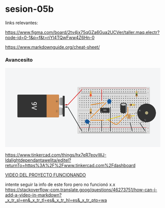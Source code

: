 # sesion-05b

links relevantes:

<https://www.figma.com/board/2tv4jx75qGZa6Gua2UCVer/taller.maq.electr?node-id=0-1&p=f&t=riYl4TQwFww4Z6Hn-0>

<https://www.markdownguide.org/cheat-sheet/>

### Avancesito

![circuito hecho en tinkercad](tme-05b-tinker.png) 

<https://www.tinkercad.com/things/hx7eR7eovWJ-ldalightdependantawelita/editel?returnTo=https%3A%2F%2Fwww.tinkercad.com%2Fdashboard>

[VIDEO DEL PROYECTO FUNCIONANDO](https://github.com/clifford1one/dis8644-2025-1/blob/main/08-clifford1one/sesion-05b/tme-05b-lda-v1.mp4)

intente seguir la info de este foro pero no funcionó x.x
<https://stackoverflow-com.translate.goog/questions/46273751/how-can-i-add-a-video-in-markdown?_x_tr_sl=en&_x_tr_tl=es&_x_tr_hl=es&_x_tr_pto=wa>
